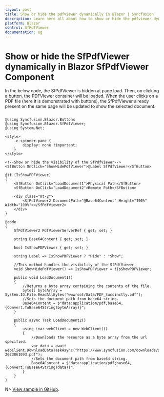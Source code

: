 ```yaml
---
layout: post
title: Show or hide the pdfviewer dynamically in Blazor | Syncfusion
description: Learn here all about how to show or hide the pdfviewer dynamically in Syncfusion Blazor SfPdfViewer component and more.
platform: Blazor
control: SfPdfViewer
documentation: ug
---
```


# Show or hide the SfPdfViewer dynamically in Blazor SfPdfViewer Component

In the below code, the SfPdfViewer is hidden at page load. Then, on clicking a button, the PDFViewer container will be loaded. When the user clicks on a PDF file (here it is demonstrated with buttons), the SfPdfViewer already present on the same page will be updated to show the selected document. 

```cshtml

@using Syncfusion.Blazor.Buttons
@using Syncfusion.Blazor.SfPdfViewer;
@using System.Net;

<style>
    .e-spinner-pane {
        display: none !important;
    }
</style>

<!--Show or hide the visibility of the SfPdfViewer-->
<SfButton OnClick="ShowHidePdfViewer">@Label SfPdfViewer</SfButton>

@if (IsShowPDFViewer)
{
    <SfButton OnClick="LoadDocument1">Physical Path</SfButton>
    <SfButton OnClick="LoadDocument2">Remote Path</SfButton>

    <div class="mt-2">
        <SfPdfViewer2 DocumentPath="@Base64Content" Height="100%" Width="100%"></SfPdfViewer2>
    </div>
}

@code
{
    SfPdfViewer2 PdfViewerServerRef { get; set; }

    string Base64Content { get; set; }

    bool IsShowPDFViewer { get; set; }

    string Label => IsShowPDFViewer ? "Hide" : "Show";

    //This method handles the visibility of the SfPdfViewer.
    void ShowHidePdfViewer() => IsShowPDFViewer = !IsShowPDFViewer;

    public void LoadDocument1()
    {
        //Returns a byte array containing the contents of the file.
        byte[] byteArray = System.IO.File.ReadAllBytes("wwwroot/Data/PDF_Succinctly.pdf");
        //Sets the document path from base64 string.
        Base64Content = $"data:application/pdf;base64,{Convert.ToBase64String(byteArray)}";
    }

    public async Task LoadDocument2()
    {
        using (var webClient = new WebClient())
        {
            //Downloads the resource as a byte array from the url specified.
            var data = await webClient.DownloadDataTaskAsync("https://www.syncfusion.com/downloads/support/directtrac/general/pd/FSuccinctly-2023061093.pdf");
            //Sets the document path from base64 string.
            Base64Content = $"data:application/pdf;base64,{Convert.ToBase64String(data)}";
        }
    }
}
```

N> [View sample in GitHub]().

